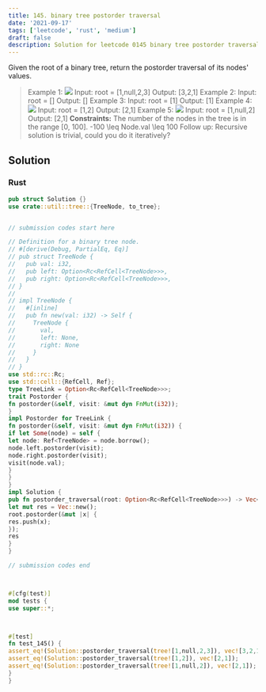 ```yaml
---
title: 145. binary tree postorder traversal
date: '2021-09-17'
tags: ['leetcode', 'rust', 'medium']
draft: false
description: Solution for leetcode 0145 binary tree postorder traversal
---
```




Given the root of a binary tree, return the postorder traversal of its nodes' values.



>   Example 1:
>   ![](https://assets.leetcode.com/uploads/2020/08/28/pre1.jpg)
>   Input: root <TeX>=</TeX> [1,null,2,3]
>   Output: [3,2,1]
>   Example 2:
>   Input: root <TeX>=</TeX> []
>   Output: []
>   Example 3:
>   Input: root <TeX>=</TeX> [1]
>   Output: [1]
>   Example 4:
>   ![](https://assets.leetcode.com/uploads/2020/08/28/pre3.jpg)
>   Input: root <TeX>=</TeX> [1,2]
>   Output: [2,1]
>   Example 5:
>   ![](https://assets.leetcode.com/uploads/2020/08/28/pre2.jpg)
>   Input: root <TeX>=</TeX> [1,null,2]
>   Output: [2,1]
**Constraints:**
>   	The number of the nodes in the tree is in the range [0, 100].
>   	-100 <TeX>\leq</TeX> Node.val <TeX>\leq</TeX> 100
>   Follow up: Recursive solution is trivial, could you do it iteratively?


## Solution


### Rust
```rust
pub struct Solution {}
use crate::util::tree::{TreeNode, to_tree};


// submission codes start here

// Definition for a binary tree node.
// #[derive(Debug, PartialEq, Eq)]
// pub struct TreeNode {
//   pub val: i32,
//   pub left: Option<Rc<RefCell<TreeNode>>>,
//   pub right: Option<Rc<RefCell<TreeNode>>>,
// }
//
// impl TreeNode {
//   #[inline]
//   pub fn new(val: i32) -> Self {
//     TreeNode {
//       val,
//       left: None,
//       right: None
//     }
//   }
// }
use std::rc::Rc;
use std::cell::{RefCell, Ref};
type TreeLink = Option<Rc<RefCell<TreeNode>>>;
trait Postorder {
fn postorder(&self, visit: &mut dyn FnMut(i32));
}
impl Postorder for TreeLink {
fn postorder(&self, visit: &mut dyn FnMut(i32)) {
if let Some(node) = self {
let node: Ref<TreeNode> = node.borrow();
node.left.postorder(visit);
node.right.postorder(visit);
visit(node.val);
}
}
}
impl Solution {
pub fn postorder_traversal(root: Option<Rc<RefCell<TreeNode>>>) -> Vec<i32> {
let mut res = Vec::new();
root.postorder(&mut |x| {
res.push(x);
});
res
}
}

// submission codes end



#[cfg(test)]
mod tests {
use super::*;



#[test]
fn test_145() {
assert_eq!(Solution::postorder_traversal(tree![1,null,2,3]), vec![3,2,1]);
assert_eq!(Solution::postorder_traversal(tree![1,2]), vec![2,1]);
assert_eq!(Solution::postorder_traversal(tree![1,null,2]), vec![2,1]);
}
}

```
